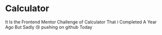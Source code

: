 # Calculator
It Is the Frontend Mentor Challenge of Calculator That i Completed A Year Ago But Sadly 😢 pushing on github Today
